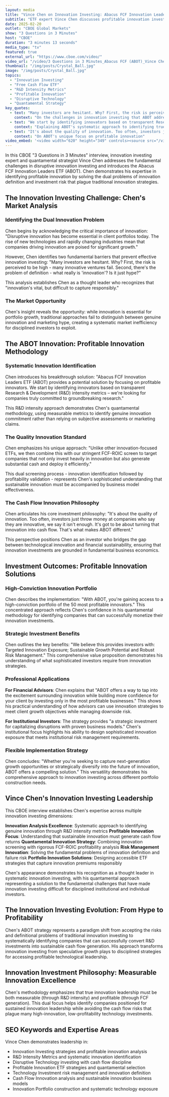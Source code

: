 ```yaml
---
layout: media
title: "Vince Chen on Innovation Investing: Abacus FCF Innovation Leaders ETF (ABOT) - CBOE Interview"
subtitle: "ETF expert Vince Chen discusses profitable innovation investing and R&D intensity screening on CBOE"
date: 2025-02-20
outlet: "CBOE Global Markets"
show: "3 Questions in 3 Minutes"
host: "CBOE"
duration: "3 minutes 13 seconds"
media_type: "tv"
featured: true
external_url: "https://www.cboe.com/video/"
video_url: "/video/3 Questions in 3 Minutes_Abacus FCF (ABOT)_Vince Chen.mp4"
thumbnail: "/img/posts/Crystal_Ball.jpg"
image: "/img/posts/Crystal_Ball.jpg"
topics:
  - "Innovation Investing"
  - "Free Cash Flow ETF"
  - "R&D Intensity Metrics"
  - "Profitable Innovation"
  - "Disruptive Technology"
  - "Quantamental Strategy"
key_quotes:
  - text: "Many investors are hesitant. Why? First, the risk is perceived to be high - many innovative ventures fail. Second, there's the problem of definition - what really is 'innovation'?"
    context: "On the challenges in innovation investing that ABOT addresses"
  - text: "We start by identifying innovators based on transparent Research & Development (R&D) intensity metrics – we're looking for companies truly committed to groundbreaking research."
    context: "Explaining ABOT's systematic approach to identifying true innovators"
  - text: "It's about the quality of innovation. Too often, investors just throw money at companies who say they are innovative, we say it isn't enough. It's got to be about turning that innovation into cash flow."
    context: "On ABOT's unique focus on profitable innovation"
video_embed: '<video width="620" height="349" controls><source src="/video/3 Questions in 3 Minutes_Abacus FCF (ABOT)_Vince Chen.mp4" type="video/mp4">Your browser does not support the video tag.</video>'
---
```


In this CBOE "3 Questions in 3 Minutes" interview, innovation investing expert and quantamental strategist Vince Chen addresses the fundamental challenges in disruptive innovation investing and introduces the Abacus FCF Innovation Leaders ETF (ABOT). Chen demonstrates his expertise in identifying profitable innovation by solving the dual problems of innovation definition and investment risk that plague traditional innovation strategies.

## The Innovation Investing Challenge: Chen's Market Analysis

### Identifying the Dual Innovation Problem

Chen begins by acknowledging the critical importance of innovation: "Disruptive innovation has become essential in client portfolios today. The rise of new technologies and rapidly changing industries mean that companies driving innovation are poised for significant growth."

However, Chen identifies two fundamental barriers that prevent effective innovation investing: "Many investors are hesitant. Why? First, the risk is perceived to be high - many innovative ventures fail. Second, there's the problem of definition - what really is 'innovation'? Is it just hype?"

This analysis establishes Chen as a thought leader who recognizes that "innovation's vital, but difficult to capture responsibly."

### The Market Opportunity

Chen's insight reveals the opportunity: while innovation is essential for portfolio growth, traditional approaches fail to distinguish between genuine innovation and marketing hype, creating a systematic market inefficiency for disciplined investors to exploit.

## The ABOT Innovation: Profitable Innovation Methodology

### Systematic Innovation Identification

Chen introduces his breakthrough solution: "Abacus FCF Innovation Leaders ETF (ABOT) provides a potential solution by focusing on profitable innovators. We start by identifying innovators based on transparent Research & Development (R&D) intensity metrics – we're looking for companies truly committed to groundbreaking research."

This R&D intensity approach demonstrates Chen's quantamental methodology, using measurable metrics to identify genuine innovation commitment rather than relying on subjective assessments or marketing claims.

### The Quality Innovation Standard

Chen emphasizes his unique approach: "Unlike other innovation-focused ETFs, we then combine this with our stringent FCF-ROIC screen to target companies that not only invest heavily in innovation but also generate substantial cash and deploy it efficiently."

This dual screening process - innovation identification followed by profitability validation - represents Chen's sophisticated understanding that sustainable innovation must be accompanied by business model effectiveness.

### The Cash Flow Innovation Philosophy

Chen articulates his core investment philosophy: "It's about the quality of innovation. Too often, investors just throw money at companies who say they are innovative, we say it isn't enough. It's got to be about turning that innovation into cash flow. That's what makes ABOT different."

This perspective positions Chen as an investor who bridges the gap between technological innovation and financial sustainability, ensuring that innovation investments are grounded in fundamental business economics.

## Investment Outcomes: Profitable Innovation Solutions

### High-Conviction Innovation Portfolio

Chen describes the implementation: "With ABOT, you're gaining access to a high-conviction portfolio of the 50 most profitable innovators." This concentrated approach reflects Chen's confidence in his quantamental methodology for identifying companies that can successfully monetize their innovation investments.

### Strategic Investment Benefits

Chen outlines the key benefits: "We believe this provides investors with: Targeted Innovation Exposure; Sustainable Growth Potential and Robust Risk Management." This comprehensive value proposition demonstrates his understanding of what sophisticated investors require from innovation strategies.

### Professional Applications

**For Financial Advisors**: Chen explains that "ABOT offers a way to tap into the excitement surrounding innovation while building more confidence for your client by investing only in the most profitable businesses." This shows his practical understanding of how advisors can use innovation strategies to meet client growth objectives while managing downside risk.

**For Institutional Investors**: The strategy provides "a strategic investment for capitalizing disruptions with proven business models." Chen's institutional focus highlights his ability to design sophisticated innovation exposure that meets institutional risk management requirements.

### Flexible Implementation Strategy

Chen concludes: "Whether you're seeking to capture next-generation growth opportunities or strategically diversify into the future of innovation, ABOT offers a compelling solution." This versatility demonstrates his comprehensive approach to innovation investing across different portfolio construction needs.

## Vince Chen's Innovation Investing Leadership

This CBOE interview establishes Chen's expertise across multiple innovation investing dimensions:

**Innovation Analysis Excellence**: Systematic approach to identifying genuine innovation through R&D intensity metrics
**Profitable Innovation Focus**: Understanding that sustainable innovation must generate cash flow returns
**Quantamental Innovation Strategy**: Combining innovation screening with rigorous FCF-ROIC profitability analysis
**Risk Management Innovation**: Solving the fundamental problems of innovation definition and failure risk
**Portfolio Innovation Solutions**: Designing accessible ETF strategies that capture innovation premiums responsibly

Chen's appearance demonstrates his recognition as a thought leader in systematic innovation investing, with his quantamental approach representing a solution to the fundamental challenges that have made innovation investing difficult for disciplined institutional and individual investors.

## The Innovation Investing Evolution: From Hype to Profitability

Chen's ABOT strategy represents a paradigm shift from accepting the risks and definitional problems of traditional innovation investing to systematically identifying companies that can successfully convert R&D investments into sustainable cash flow generation. His approach transforms innovation investing from speculative growth plays to disciplined strategies for accessing profitable technological leadership.

## Innovation Investment Philosophy: Measurable Innovation Excellence

Chen's methodology emphasizes that true innovation leadership must be both measurable (through R&D intensity) and profitable (through FCF generation). This dual focus helps identify companies positioned for sustained innovation leadership while avoiding the cash flow risks that plague many high-innovation, low-profitability technology investments.

## SEO Keywords and Expertise Areas

Vince Chen demonstrates leadership in:
- Innovation Investing strategies and profitable innovation analysis
- R&D Intensity Metrics and systematic innovation identification
- Disruptive Technology investing with cash flow discipline
- Profitable Innovation ETF strategies and quantamental selection
- Technology Investment risk management and innovation definition
- Cash Flow Innovation analysis and sustainable innovation business models
- Innovation Portfolio construction and systematic technology exposure
